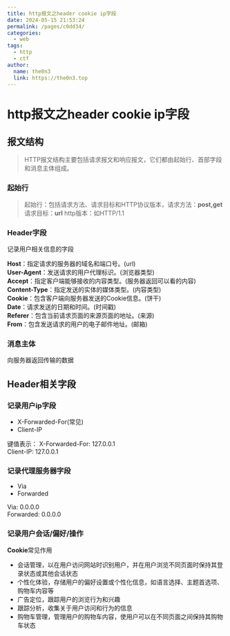 ```yaml
---
title: http报文之header cookie ip字段
date: 2024-05-15 21:53:24
permalink: /pages/c0dd34/
categories:
  - web
tags:
  - http
  - ctf
author: 
  name: the0n3
  link: https://the0n3.top
---
```

# http报文之header cookie ip字段

## 报文结构

> HTTP报文结构主要包括请求报文和响应报文，它们都由起始行、首部字段和消息主体组成。

### 起始行

> 起始行：包括请求方法、请求目标和HTTP协议版本，请求方法：**post,get**   请求目标：**url**  http版本：如HTTP/1.1

### Header字段

记录用户相关信息的字段

**Host**：指定请求的服务器的域名和端口号。(url)  
**User-Agent**：发送请求的用户代理标识。(浏览器类型)  
**Accept**：指定客户端能够接收的内容类型。(服务器返回可以看的内容)  
**Content-Type**：指定发送的实体的媒体类型。(内容类型)  
**Cookie**：包含客户端向服务器发送的Cookie信息。(饼干)  
**Date**：请求发送的日期和时间。(时间戳)  
**Referer**：包含当前请求页面的来源页面的地址。(来源)  
**From**：包含发送请求的用户的电子邮件地址。(邮箱)  
 
  

### 消息主体

向服务器返回传输的数据  

## Header相关字段

### 记录用户ip字段

- X-Forwarded-For(常见)
- Client-IP

键值表示：
X-Forwarded-For: 127.0.0.1  
Client-IP: 127.0.0.1

### 记录代理服务器字段

- Via
- Forwarded

Via: 0.0.0.0  
Forwarded: 0.0.0.0  

### 记录用户会话/偏好/操作

**Cookie**常见作用

- 会话管理，以在用户访问网站时识别用户，并在用户浏览不同页面时保持其登录状态或其他会话状态
- 个性化体验，存储用户的偏好设置或个性化信息，如语言选择、主题首选项、购物车内容等
- 广告定位，跟踪用户的浏览行为和兴趣
- 跟踪分析，收集关于用户访问和行为的信息
- 购物车管理，管理用户的购物车内容，使用户可以在不同页面之间保持其购物车状态
  